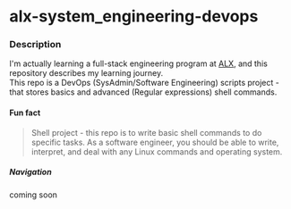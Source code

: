 # alx-system_engineering-devops

### Description
I'm actually learning a full-stack engineering program at [ALX](https://alxafrica), and this repository describes my learning journey. <br>
This repo is a DevOps (SysAdmin/Software Engineering) scripts project - that stores basics and advanced (Regular expressions) shell commands.

#### Fun fact
>Shell project - this repo is to write basic shell commands to do specific tasks. As a software engineer, you should be able to write, interpret, and deal with any Linux commands and operating system.

##### Navigation
coming soon
